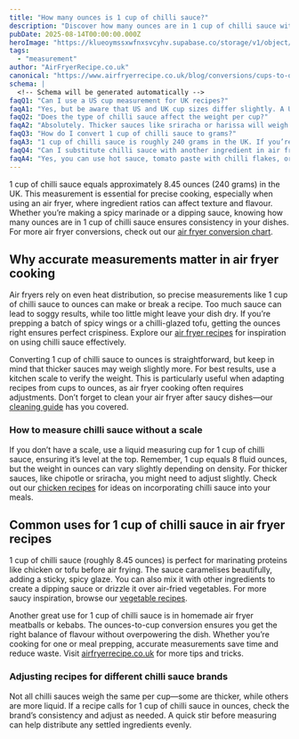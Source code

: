 ```yaml
---
title: "How many ounces is 1 cup of chilli sauce?"
description: "Discover how many ounces are in 1 cup of chilli sauce with our easy UK conversion guide. Perfect for air fryer recipes and precise cooking!"
pubDate: 2025-08-14T00:00:00.000Z
heroImage: "https://klueoymssxwfnxsvcyhv.supabase.co/storage/v1/object/public/Shmucket/how-many-ounces-is-1-cup-of-chilli-sauce.webp"
tags:
  - "measurement"
author: "AirFryerRecipe.co.uk"
canonical: "https://www.airfryerrecipe.co.uk/blog/conversions/cups-to-ounces/how-many-ounces-is-1-cup-of-chilli-sauce"
schema: |
  <!-- Schema will be generated automatically -->
faqQ1: "Can I use a US cup measurement for UK recipes?"
faqA1: "Yes, but be aware that US and UK cup sizes differ slightly. A US cup is 240ml (8.12 oz), while a UK cup is 250ml (8.45 oz). For precise air fryer cooking, stick to the measurement specified in the recipe or use a kitchen scale."
faqQ2: "Does the type of chilli sauce affect the weight per cup?"
faqA2: "Absolutely. Thicker sauces like sriracha or harissa will weigh more per cup than thinner ones like Tabasco. Always check the consistency and adjust measurements if needed, especially for air fryer recipes where texture matters."
faqQ3: "How do I convert 1 cup of chilli sauce to grams?"
faqA3: "1 cup of chilli sauce is roughly 240 grams in the UK. If you’re using a thicker sauce, it may be closer to 260 grams. For accuracy, weigh your sauce with a kitchen scale before adding it to your air fryer dish."
faqQ4: "Can I substitute chilli sauce with another ingredient in air fryer recipes?"
faqA4: "Yes, you can use hot sauce, tomato paste with chilli flakes, or even a homemade blend. Just adjust the quantity to match the ounces or grams specified in the recipe to maintain the right flavour balance."
---
```

<p>1 cup of chilli sauce equals approximately 8.45 ounces (240 grams) in the UK. This measurement is essential for precise cooking, especially when using an air fryer, where ingredient ratios can affect texture and flavour. Whether you’re making a spicy marinade or a dipping sauce, knowing how many ounces are in 1 cup of chilli sauce ensures consistency in your dishes. For more air fryer conversions, check out our <a href=https://www.airfryerrecipe.co.uk/air-fryer-conversion-chart>air fryer conversion chart</a>.</p>  

<h2>Why accurate measurements matter in air fryer cooking</h2>  
<p>Air fryers rely on even heat distribution, so precise measurements like 1 cup of chilli sauce to ounces can make or break a recipe. Too much sauce can lead to soggy results, while too little might leave your dish dry. If you’re prepping a batch of spicy wings or a chilli-glazed tofu, getting the ounces right ensures perfect crispiness. Explore our <a href=https://www.airfryerrecipe.co.uk/recipes>air fryer recipes</a> for inspiration on using chilli sauce effectively.</p>  

<p>Converting 1 cup of chilli sauce to ounces is straightforward, but keep in mind that thicker sauces may weigh slightly more. For best results, use a kitchen scale to verify the weight. This is particularly useful when adapting recipes from cups to ounces, as air fryer cooking often requires adjustments. Don’t forget to clean your air fryer after saucy dishes—our <a href=https://www.airfryerrecipe.co.uk/air-fryer-cleaner>cleaning guide</a> has you covered.</p>  

<h3>How to measure chilli sauce without a scale</h3>  
<p>If you don’t have a scale, use a liquid measuring cup for 1 cup of chilli sauce, ensuring it’s level at the top. Remember, 1 cup equals 8 fluid ounces, but the weight in ounces can vary slightly depending on density. For thicker sauces, like chipotle or sriracha, you might need to adjust slightly. Check out our <a href=https://www.airfryerrecipe.co.uk/recipe-category/chicken>chicken recipes</a> for ideas on incorporating chilli sauce into your meals.</p>  

<h2>Common uses for 1 cup of chilli sauce in air fryer recipes</h2>  
<p>1 cup of chilli sauce (roughly 8.45 ounces) is perfect for marinating proteins like chicken or tofu before air frying. The sauce caramelises beautifully, adding a sticky, spicy glaze. You can also mix it with other ingredients to create a dipping sauce or drizzle it over air-fried vegetables. For more saucy inspiration, browse our <a href=https://www.airfryerrecipe.co.uk/recipe-category/vegetables>vegetable recipes</a>.</p>  

<p>Another great use for 1 cup of chilli sauce is in homemade air fryer meatballs or kebabs. The ounces-to-cup conversion ensures you get the right balance of flavour without overpowering the dish. Whether you’re cooking for one or meal prepping, accurate measurements save time and reduce waste. Visit <a href=https://www.airfryerrecipe.co.uk>airfryerrecipe.co.uk</a> for more tips and tricks.</p>  

<h3>Adjusting recipes for different chilli sauce brands</h3>  
<p>Not all chilli sauces weigh the same per cup—some are thicker, while others are more liquid. If a recipe calls for 1 cup of chilli sauce in ounces, check the brand’s consistency and adjust as needed. A quick stir before measuring can help distribute any settled ingredients evenly.</p>
